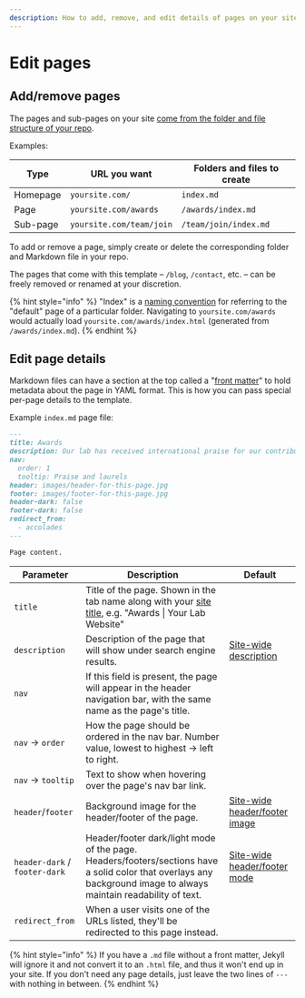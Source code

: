 ```yaml
---
description: How to add, remove, and edit details of pages on your site
---
```


# Edit pages

## Add/remove pages

The pages and sub-pages on your site [come from the folder and file structure of your repo](https://jekyllrb.com/docs/structure/).

Examples:

| Type     | URL you want             | Folders and files to create |
| -------- | ------------------------ | --------------------------- |
| Homepage | `yoursite.com/`          | `index.md`                  |
| Page     | `yoursite.com/awards`    | `/awards/index.md`          |
| Sub-page | `yoursite.com/team/join` | `/team/join/index.md`       |

To add or remove a page, simply create or delete the corresponding folder and Markdown file in your repo.

The pages that come with this template – `/blog`, `/contact`, etc. – can be freely removed or renamed at your discretion.

{% hint style="info" %}
"Index" is a [naming convention](https://stackoverflow.com/questions/32408259/why-do-people-name-their-files-index-html) for referring to the "default" page of a particular folder. Navigating to `yoursite.com/awards` would actually load `yoursite.com/awards/index.html` (generated from `/awards/index.md`).
{% endhint %}

## **Edit page details**

Markdown files can have a section at the top called a "[front matter](https://assemble.io/docs/YAML-front-matter.html)" to hold metadata about the page in YAML format. This is how you can pass special per-page details to the template.

Example `index.md` page file:

```markdown
---
title: Awards
description: Our lab has received international praise for our contributions to science.
nav:
  order: 1
  tooltip: Praise and laurels
header: images/header-for-this-page.jpg
footer: images/footer-for-this-page.jpg
header-dark: false
footer-dark: false
redirect_from:
  - accolades
---

Page content.
```

| Parameter                     | Description                                                                                                                                                       | Default                                                 |
| ----------------------------- | ----------------------------------------------------------------------------------------------------------------------------------------------------------------- | ------------------------------------------------------- |
| `title`                       | Title of the page. Shown in the tab name along with your [site title](configure-your-site.md), e.g. "Awards \| Your Lab Website"                                  |                                                         |
| `description`                 | Description of the page that will show under search engine results.                                                                                               | [Site-wide description](configure-your-site.md)         |
| `nav`                         | If this field is present, the page will appear in the header navigation bar, with the same name as the page's title.                                              |                                                         |
| `nav` -> `order`              | How the page should be ordered in the nav bar. Number value, lowest to highest -> left to right.                                                                  |                                                         |
| `nav` -> `tooltip`            | Text to show when hovering over the page's nav bar link.                                                                                                          |                                                         |
| `header`/`footer`             | Background image for the header/footer of the page.                                                                                                               | [Site-wide header/footer image](configure-your-site.md) |
| `header-dark` / `footer-dark` | Header/footer dark/light mode of the page. Headers/footers/sections have a solid color that overlays any background image to always maintain readability of text. | [Site-wide header/footer mode](configure-your-site.md)  |
| `redirect_from`               | When a user visits one of the URLs listed, they'll be redirected to this page instead.                                                                            |                                                         |

{% hint style="info" %}
If you have a `.md` file without a front matter, Jekyll will ignore it and not convert it to an `.html` file, and thus it won't end up in your site. If you don't need any page details, just leave the two lines of `---` with nothing in between.
{% endhint %}
